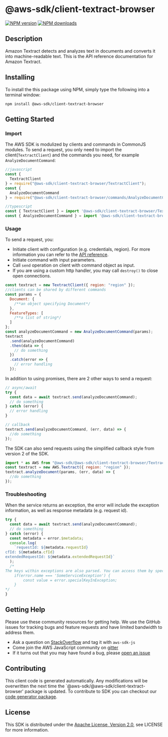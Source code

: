 # @aws-sdk/client-textract-browser

[![NPM version](https://img.shields.io/npm/v/@aws-sdk/client-textract-browser/preview.svg)](https://www.npmjs.com/package/@aws-sdk/client-textract-browser)
[![NPM downloads](https://img.shields.io/npm/dm/@aws-sdk/client-textract-browser.svg)](https://www.npmjs.com/package/@aws-sdk/client-textract-browser)

## Description

<p>Amazon Textract detects and analyzes text in documents and converts it into machine-readable text. This is the API reference documentation for Amazon Textract.</p>

## Installing

To install the this package using NPM, simply type the following into a terminal window:

```
npm install @aws-sdk/client-textract-browser
```

## Getting Started

### Import

The AWS SDK is modulized by clients and commands in CommonJS modules. To send a request, you only need to import the client(`TextractClient`) and the commands you need, for example `AnalyzeDocumentCommand`:

```javascript
//javascript
const {
  TextractClient
} = require("@aws-sdk/client-textract-browser/TextractClient");
const {
  AnalyzeDocumentCommand
} = require("@aws-sdk/client-textract-browser/commands/AnalyzeDocumentCommand");
```

```javascript
//typescript
const { TextractClient } = import '@aws-sdk/client-textract-browser/TextractClient';
const { AnalyzeDocumentCommand } = import '@aws-sdk/client-textract-browser/commands/AnalyzeDocumentCommand';
```

### Usage

To send a request, you:

- Initiate client with configuration (e.g. credentials, region). For more information you can refer to the [API reference][].
- Initiate command with input parameters.
- Call `send` operation on client with command object as input.
- If you are using a custom http handler, you may call `destroy()` to close open connections.

```javascript
const textract = new TextractClient({ region: "region" });
//clients can be shared by different commands
const params = {
  Document: {
    /**an object specifying Document*/
  },
  FeatureTypes: [
    /**a list of string*/
  ]
};
const analyzeDocumentCommand = new AnalyzeDocumentCommand(params);
textract
  .send(analyzeDocumentCommand)
  .then(data => {
    // do something
  })
  .catch(error => {
    // error handling
  });
```

In addition to using promises, there are 2 other ways to send a request:

```javascript
// async/await
try {
  const data = await textract.send(analyzeDocumentCommand);
  // do something
} catch (error) {
  // error handling
}
```

```javascript
// callback
textract.send(analyzeDocumentCommand, (err, data) => {
  //do something
});
```

The SDK can also send requests using the simplified callback style from version 2 of the SDK.

```javascript
import * as AWS from "@aws-sdk/@aws-sdk/client-textract-browser/Textract";
const textract = new AWS.Textract({ region: "region" });
textract.analyzeDocument(params, (err, data) => {
  //do something
});
```

### Troubleshooting

When the service returns an exception, the error will include the exception information, as well as response metadata (e.g. request id).

```javascript
try {
  const data = await textract.send(analyzeDocumentCommand);
  // do something
} catch (error) {
  const metadata = error.$metadata;
  console.log(
    `requestId: ${metadata.requestId}
cfId: ${metadata.cfId}
extendedRequestId: ${metadata.extendedRequestId}`
  );
  /*
The keys within exceptions are also parsed. You can access them by specifying exception names:
    if(error.name === 'SomeServiceException') {
        const value = error.specialKeyInException;
    }
*/
}
```

## Getting Help

Please use these community resources for getting help. We use the GitHub issues for tracking bugs and feature requests and have limited bandwidth to address them.

- Ask a question on [StackOverflow](https://stackoverflow.com/questions/tagged/aws-sdk-js) and tag it with `aws-sdk-js`
- Come join the AWS JavaScript community on [gitter](https://gitter.im/aws/aws-sdk-js-v3)
- If it turns out that you may have found a bug, please [open an issue](https://github.com/aws/aws-sdk-js-v3/issues)

## Contributing

This client code is generated automatically. Any modifications will be overwritten the next time the `@aws-sdk/@aws-sdk/client-textract-browser' package is updated. To contribute to SDK you can checkout our [code generator package][].

## License

This SDK is distributed under the
[Apache License, Version 2.0](http://www.apache.org/licenses/LICENSE-2.0),
see LICENSE for more information.

[code generator package]: https://github.com/aws/aws-sdk-js-v3/tree/master/packages/service-types-generator
[api reference]: https://docs.aws.amazon.com/AWSJavaScriptSDK/latest/
